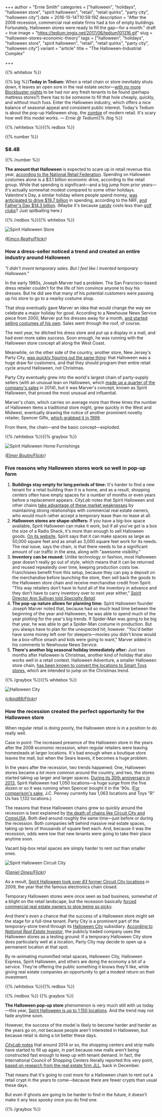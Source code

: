 +++
author = "Ernie Smith"
categories = ["halloween", "holidays", "halloween store", "spirit halloween", "retail", "retail quirks", "party city", "halloween city"]
date = 2016-10-14T10:59:19Z
description = "After the 2008 recession, commercial real estate firms had a ton of empty buildings. Fortunately, Halloween stores were ready to fill the gap—for a month."
draft = true
image = "https://tedium.imgix.net/2017/06/tedium101316.gif"
slug = "halloween-stores-economic-theory"
tags = ["halloween", "holidays", "halloween store", "spirit halloween", "retail", "retail quirks", "party city", "halloween city"]
variant = "article"
title = "The Halloween-Industrial Complex"

+++

{{% whitebox %}}

{{% big %}}**Today in Tedium:** When a retail chain or store inevitably shuts down, it leaves an open sore in the real estate sector—[with no more Blockbuster nights](http://tedium.co/2015/09/10/barnes-noble-running-out-of-widgets/) to be had nor any fresh tenants to be found (perhaps mattress stores?) there has to be someone to fill that hole cheaply, quickly, and without much fuss. Enter the Halloween industry, which offers a nice balance of seasonal appeal and consistent public interest. Today's Tedium is about the pop-up Halloween shop, the [zombie](http://amzn.to/2eeCKLD) of modern retail. It's scary how well this model works. *— Ernie @ Tedium*{{% /big %}}

{{% /whitebox %}}{{% redbox %}}

{{% number %}}
### $8.4B
{{% /number %}}

**The amount that Halloween** is expected to scare up in retail revenue this year, [according to the National Retail Federation](https://nrf.com/resources/consumer-data/halloween-headquarters). Spending on Halloween costumes alone is a $3.1 billion economic drive, according to the retail group. While that spending is significant—and a big jump from prior years—it's actually somewhat modest compared to some other holidays. Valentine's Day, a similar holiday where people spend money, [was anticipated to drive $19.7 billion](https://nrf.com/media/press-releases/dinner-and-movie-flowers-and-jewelry-bring-valentines-day-spending-record-high) in spending, according to the NRF, [and Father's Day $14.3 billion](https://nrf.com/media/press-releases/fathers-day-spending-reach-record-high-143-billion). (Maybe it's because [candy](http://amzn.to/2emVT1g) costs less than [golf clubs](http://amzn.to/2e1ADec)? Just spitballing here.)

{{% /redbox %}}{{% whitebox %}}

![Spirit Halloween Store](https://tedium.imgix.net/2017/06/1013_spiritstore.jpg)

*([Kimco Realty/Flickr](https://www.flickr.com/photos/kimcorealty/8116690460/))*

### How a dress-seller noticed a trend and created an entire industry around Halloween

*"I didn't invent temporary sales. But I feel like I invented temporary Halloween."*

In the early 1980s, Joseph Marver had a problem. The San Francisco-based dress retailer couldn't for the life of him convince anyone to buy his dresses. But he did see that many of his potential customers were passing up his store to go to a nearby costume shop. 

That shop eventually gave Marver an idea that would change the way we celebrate a major holiday for good. According to a Newhouse News Service piece from 2000, Marver put his dresses away for a month, [and started selling costumes of his own](http://community.seattletimes.nwsource.com/archive/?date=20001022&slug=4049449). Sales went through the roof, of course.

The next year, he ditched his dress store and put up a display in a mall, and had even more sales success. Soon enough, he was running with the Halloween store concept all along the West Coast.

Meanwhile, on the other side of the country, another store, New Jersey's Party City, [was quickly figuring out the same thing](http://www.fundinguniverse.com/company-histories/party-city-corporation-history/): that Halloween was a huge draw for customers, and that they should program their entire retail cycle around Halloween, not Christmas.

Party City eventually grew into the world's largest chain of party-supply sellers (with an unusual lean on Halloween, which [made up a quarter of the company's sales](https://www.thestreet.com/story/13345869/1/here-s-just-how-important-this-halloween-is-to-party-city.html) in 2014), but it was Marver's concept, known as Spirit Halloween, that proved the most unusual and influential.

Marver's chain, which carries on average more than three times the number of Halloween items a traditional store might, grew quickly in the West and Midwest, eventually drawing the notice of another prominent novelty retailer, Spencer Gifts, [which grabbed it in 1999](http://www.prnewswire.com/news-releases/spencer-gifts-inc-acquires-spirit-halloween-superstores-73489112.html).

From there, the chain—and the basic concept—exploded.

{{% /whitebox %}}{{% graybox %}}

![Spirit Halloween Home Furnishings](https://tedium.imgix.net/2017/06/1013_sprithomefurnishings.jpg)

*([Elmer Boutin/Flickr](https://www.flickr.com/photos/kb5nju/6178991438/))*

### Five reasons why Halloween stores work so well in pop-up form

1. **Buildings stay empty for long periods of time:** It's harder to find a new tenant for a retail building than it is a home, and as a result, shopping centers often have empty spaces for a number of months or even years before a replacement appears. *CityLab* notes that Spirit Halloween and other chains [take advantage of these market weaknesses](http://www.citylab.com/work/2014/10/the-life-and-death-of-the-great-american-halloween-pop-up-store/381924/) by maintaining strong relationships with commercial real estate owners, who would much rather accept a temporary lease than no lease at all.
2. **Halloween stores are shape-shifters:** If you have a big-box space available, Spirit Halloween can make it work, but if all you've got is a box the size of a Radio Shack, it's more than enough to sell Halloween goods. [On its website](http://www.spirithalloween.com/content.jsp?pageName=RealEst), Spirit says that it can make spaces as large as 50,000 square feet and as small as 3,000 square feet work for its needs. The real issue, says the chain, is that there needs to be a significant amount of car traffic in the area, along with "awesome visibility."
3. **Inventory can be reused:** Unlike technology or fashion, most Halloween gear doesn't really go out of style, which means that it can be returned and reused repeatedly over time, keeping production costs low. Franchisees benefit from this setup, because they can pay a deposit on the merchandise before launching the store, then sell back the goods to the Halloween store chain and receive merchandise credit from Spirit. “This way retailers don’t have to fund all of the inventory in advance and they don’t have to carry inventory over to next year either,” [Spirit Director  Ann Sullivan told *Specialty Retail*](http://specialtyretail.com/issue/2013/11/retail-products/halloween-retailing-a-boo-ming-business/).
4. **The pop-up nature allows for planning time:** Spirit Halloween founder Joseph Marver noted that, because had so much lead time between the beginning of the year and Halloween, he was able to spend much of the year plotting for the year's big trends. If Spider-Man was going to be big that year, he was able to get a Spider-Man costume in production. But you always have to plan for the unexpected hit, however. "You'd better have some money left over for sleepers—movies you didn't know would be a box-office smash and kids were going to want," Marver added in his comments to Newhouse News Service.
5. **There's another big seasonal holiday immediately after:** Just two months after Halloween is Christmas, another kind of holiday that also works well in a retail context. Halloween Adventure, a smaller Halloween store chain, [has been known to convert the locations to Smart Toys stores](http://www.reuters.com/article/us-temporarytenants-idUSTRE6AK1M620101121), which are intended to jump on the Christmas trend.

{{% /graybox %}}{{% whitebox %}}

![Halloween City](https://tedium.imgix.net/2017/06/1013_halloweencity.jpg)

*([cjbird88/Flickr](https://www.flickr.com/photos/50389840@N05/6256054442/))*

### How the recession created the perfect opportunity for the Halloween store

When regular retail is doing poorly, the Halloween store is in a position to do really well.

Case in point: The increased presence of the Halloween store in the years after the 2008 economic recession, when regular retailers were leaving homesteads at larger locations. It's bad enough when a boutique store leaves the mall, but when the Sears leaves, it becomes a huge problem.

In the years after the recession, two trends happened: One, Halloween stores became a *lot* more common around the country, and two, the stores started taking up larger and larger spaces. [During its 30th anniversary in 2013](http://www.chainstoreage.com/article/spirit-halloween-opens-1050-locations-across-north-america), Spirit Halloween had 1,050 locations—a huge surge from the five dozen or so it was running when Spencer bought it in the '90s. ([For comparison's sake](https://nrf.com/2015/top100-table), J.C. Penney currently has 1,063 locations and Toys "R" Us has 1,132 locations.)

The reasons that these Halloween chains grew so quickly around the recession is best explained by [the death of chains like Circuit City and CompUSA](http://tedium.co/2016/10/11/big-box-retail-computers-problems/). Both died around roughly the same time—just before or during the recession. Both companies left behind massive real estate spaces, taking up tens of thousands of square feet each. And, because it was the recession, odds were low that new tenants were going to take their place anytime soon.

Vacant big-box retail spaces are simply harder to rent out than smaller ones.

![Spirit Halloween Circuit City](https://tedium.imgix.net/2017/06/1013_spirit.jpg)

*([Daniel Oines/Flickr](https://www.flickr.com/photos/dno1967b/8124939105/))*

As a result, [Spirit Halloween took over *83* former Circuit City locations](http://www.cleveland.com/business/index.ssf/2009/10/halloween_stores_pop_up_in_old.html) in 2009, the year that the famous electronics chain closed.

Temporary Halloween stores were once seen as bad business, somewhat of a blight on the retail landscape, but the recession basically [forced commercial real estate owners to stop being so picky](http://www.reuters.com/article/us-temporarytenants-idUSTRE6AK1M620101121).

And there's even a chance that the success of a Halloween store might set the stage for a full-time tenant. Party City is a prominent part of the temporary-store trend through its [Halloween City](http://www.halloweencity.com/) subsidiary. [According to *National Real Estate Investor*](http://nreionline.com/corporate-real-estate/national-chains-have-adapted-temporary-store-strategy-its-getting-harder-execu), the publicly traded company uses the Halloween stores as a testing ground: If a temporary Halloween City store does particularly well at a location, Party City may decide to open up a permanent location at that spot.

By re-animating mummified retail spaces, Halloween City, Halloween Express, Spirit Halloween, and others are doing the economy a bit of a service. They're offering the public something it knows they'll like, while giving real estate companies an opportunity to get a modest return on their investment.

{{% /whitebox %}}{{% redbox %}}

{{% /redbox %}}
{{% graybox %}}

**The Halloween pop-up store** phenomenon is very much still with us today—this year, [Spirit Halloween is up to 1,150 locations](http://www.prweb.com/releases/2016/10/prweb13736934.htm). And the trend may not fade anytime soon.

However, the success of the model is likely to become harder and harder as the years go on, not because people aren't interested in Halloween, but because retail is doing a lot better these days.

[*CityLab* notes](http://www.citylab.com/work/2014/10/the-life-and-death-of-the-great-american-halloween-pop-up-store/381924/) that around 2014 or so, the shopping centers and strip malls have started to fill up again, in part because new malls aren't being constructed fast enough to keep up with tenant demand. In fact, the International Council of Shopping Centers literally reported this very point, [based on research from the real estate firm JLL](http://www.icsc.org/sct/newswire/tenant-demand-will-outpace-retail-construction-in-2016-report), back in December.

That means that it's going to cost more for a Halloween chain to rent out a retail crypt in the years to come—because there are fewer crypts than usual these days.

But even if ghosts are going to be harder to find in the future, it doesn't make it any less spooky once you do find one.

{{% /graybox %}}